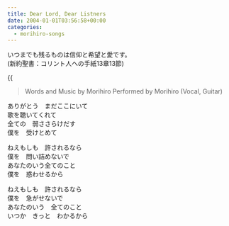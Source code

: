 ```yaml
---
title: Dear Lord, Dear Listners
date: 2004-01-01T03:56:58+00:00
categories:
  - morihiro-songs
---
```

いつまでも残るものは信仰と希望と愛です。  
(新約聖書：コリント人への手紙13章13節)  
<!--more-->

{{<audio dear-lord-dear-listeners>}}

> Words and Music by Morihiro
> Performed by Morihiro (Vocal, Guitar)

ありがとう　まだここにいて  
歌を聴いてくれて  
全ての　弱ささらけだす  
僕を　受けとめて  

ねえもしも　許されるなら  
僕を　問い詰めないで  
あなたのいう全てのこと  
僕を　惑わせるから  

ねえもしも　許されるなら  
僕を　急がせないで  
あなたのいう　全てのこと  
いつか　きっと　わかるから  